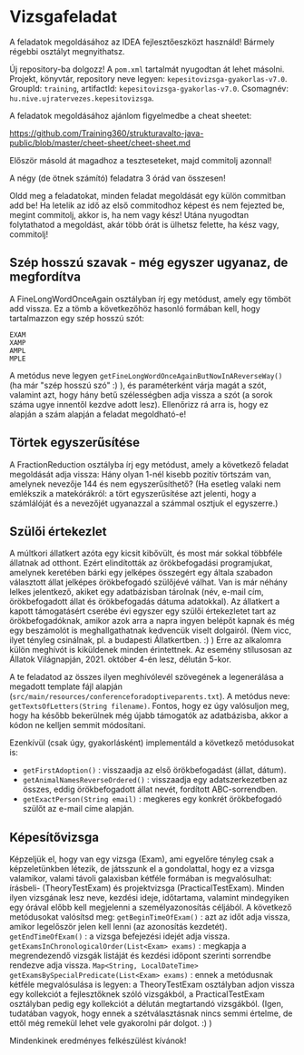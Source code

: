 # Vizsgafeladat

A feladatok megoldásához az IDEA fejlesztőeszközt használd!
Bármely régebbi osztályt megnyithatsz.

Új repository-ba dolgozz! A `pom.xml` tartalmát nyugodtan át lehet másolni.
Projekt, könyvtár, repository neve legyen: `kepesitovizsga-gyakorlas-v7.0`.
GroupId: `training`, artifactId: `kepesitovizsga-gyakorlas-v7.0`. Csomagnév: `hu.nive.ujratervezes.kepesitovizsga`.

A feladatok megoldásához ajánlom figyelmedbe a cheat sheetet:

https://github.com/Training360/strukturavalto-java-public/blob/master/cheet-sheet/cheet-sheet.md

Először másold át magadhoz a teszteseteket, majd commitolj azonnal!

A négy (de ötnek számító) feladatra 3 órád van összesen!

Oldd meg a feladatokat, minden feladat megoldását egy külön commitban
add be!
Ha letelik az idő az első commitodhoz képest és nem fejezted be, megint commitolj, akkor is,
ha nem vagy kész! Utána nyugodtan folytathatod a megoldást, akár több órát is
ülhetsz felette, ha kész vagy, commitolj!

## Szép hosszú szavak - még egyszer ugyanaz, de megfordítva

A FineLongWordOnceAgain osztályban írj egy metódust, amely egy tömböt add vissza. Ez a tömb a következőhöz hasonló formában
kell, hogy tartalmazzon egy szép hosszú szót:
```
EXAM
XAMP
AMPL
MPLE
```
A metódus neve legyen `getFineLongWordOnceAgainButNowInAReverseWay()` (ha már "szép hosszú szó" :) ), és paraméterként 
várja magát a szót, valamint azt, hogy hány betű szélességben adja vissza a szót (a sorok száma ugye innentől kezdve adott lesz). 
Ellenőrizz rá arra is, hogy ez alapján a szám alapján a feladat megoldható-e!

## Törtek egyszerűsítése

A FractionReduction osztályba írj egy metódust, amely a következő feladat megoldását adja vissza:
Hány olyan 1-nél kisebb pozitív törtszám van, amelynek nevezője 144 és nem egyszerűsíthető?
(Ha esetleg valaki nem emlékszik a matekórákról: a tört egyszerűsítése azt jelenti, hogy a számlálóját
és a nevezőjét ugyanazzal a számmal osztjuk el egyszerre.)

## Szülői értekezlet

A múltkori állatkert azóta egy kicsit kibővült, és most már sokkal többféle állatnak ad otthont. Ezért elindították az
örökbefogadási programjukat, amelynek keretében bárki egy jelképes összegért egy általa szabadon választott állat jelképes 
örökbefogadó szülőjévé válhat. Van is már néhány lelkes jelentkező, akiket egy adatbázisban tárolnak (név, e-mail cím,
örökbefogadott állat és örökbefogadás dátuma adatokkal). Az állatkert a kapott támogatásért cserébe évi egyszer egy szülői 
értekezletet tart az örökbefogadóknak, amikor azok arra a napra ingyen belépőt kapnak és még egy beszámolót is meghallgathatnak
kedvencük viselt dolgairól. (Nem vicc, ilyet tényleg csinálnak, pl. a budapesti Állatkertben. :) ) Erre az alkalomra külön
meghívót is kiküldenek minden érintettnek. Az esemény stílusosan az Állatok Világnapján, 2021. október 4-én lesz, délután 5-kor.

A te feladatod az összes ilyen meghívólevél szövegének a legenerálása a megadott template fájl alapján 
(`src/main/resources/conferenceforadoptiveparents.txt`). A metódus neve: `getTextsOfLetters(String filename)`. Fontos,
hogy ez úgy valósuljon meg, hogy ha később bekerülnek még újabb támogatók az adatbázisba, akkor a kódon ne kelljen
semmit módosítani.

Ezenkívül (csak úgy, gyakorlásként) implementáld a következő metódusokat is:
- `getFirstAdoption()` : visszaadja az első örökbefogadást (állat, dátum).
- `getAnimalNamesReverseOrdered()` : visszaadja egy adatszerkezetben az összes, eddig örökbefogadott állat nevét, fordított
   ABC-sorrendben.
- `getExactPerson(String email)` : megkeres egy konkrét örökbefogadó szülőt az e-mail címe alapján.

## Képesítővizsga

Képzeljük el, hogy van egy vizsga (Exam), ami egyelőre tényleg csak a képzeletünkben létezik, de játsszunk el a gondolattal, hogy
ez a vizsga valamikor, valami távoli galaxisban kétféle formában is megvalósulhat: írásbeli- (TheoryTestExam) és projektvizsga (PracticalTestExam).
Minden ilyen vizsgának lesz neve, kezdési ideje, időtartama, valamint mindegyiken egy órával előbb kell megjelenni a 
személyazonosítás céljából.
A következő metódusokat valósítsd meg:
`getBeginTimeOfExam()` : azt az időt adja vissza, amikor legelőször jelen kell lenni (az azonosítás kezdetét).
`getEndTimeOfExam()` : a vizsga befejezési idejét adja vissza.
`getExamsInChronologicalOrder(List<Exam> exams)` : megkapja a megrendezendő vizsgák listáját és kezdési időpont szerinti
sorrendbe rendezve adja vissza.
`Map<String, LocalDateTime> getExamsBySpecialPredicate(List<Exam> exams)` : ennek a metódusnak kétféle megvalósulása is legyen:
a TheoryTestExam osztályban adjon vissza egy kollekciót a fejlesztőknek szóló vizsgákból, a PracticalTestExam osztályban pedig
egy kollekciót a délután megtartandó vizsgákból. (Igen, tudatában vagyok, hogy ennek a szétválasztásnak nincs semmi
értelme, de ettől még remekül lehet vele gyakorolni pár dolgot. :) )

Mindenkinek eredményes felkészülést kívánok!